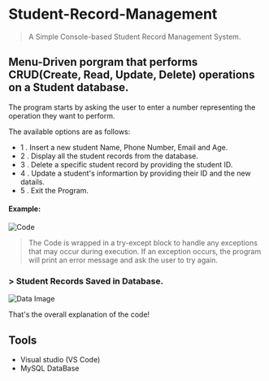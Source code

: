 # Student-Record-Management
> A Simple Console-based Student Record Management System.
## Menu-Driven porgram that performs CRUD(Create, Read, Update, Delete) operations on a Student database.

The program starts by asking the user to enter a number representing the operation they want to perform.

The available options are as follows:
- 1 . Insert a new student Name, Phone Number, Email and Age.
- 2 . Display all the student records from the database.
- 3 . Delete a specific student record by providing the student ID.
- 4 . Update a student's informartion by providing their ID and the new datails.
- 5 . Exit the Program.


#### Example:

![Code](https://github.com/izhangit/Student-Record-Management/assets/108143680/bed8515d-ec56-440e-8f05-15299c66df1d)



> The Code is wrapped in a try-except block to handle any exceptions that may occur during execution.
> If an exception occurs, the program will print an error message and ask the user to try again.


### > Student Records Saved in Database.

![Data Image](https://github.com/izhangit/Student-Record-Management/assets/108143680/fc5ad399-0fe7-420d-b54f-397805706834)


 That's the overall explanation of the code!


## Tools
- Visual studio (VS Code)
- MySQL DataBase

  
